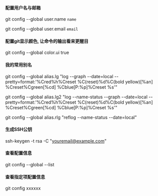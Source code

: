 #### 配置用户名与邮箱
git config --global user.name `name`

git config --global user.email `email`

#### 配置git显示颜色, 让命令的输出看来更醒目
git config --global color.ui true

#### 我的常用别名
git config --global alias.lg "log --graph --date=local --pretty=format:'%Cred%h%Creset %C(reset)%d%C(bold yellow)[%an] %Creset%Cgreen[%cd] %Cblue[P:%p]%Creset %s'"

git config --global alias.lg2 "log --name-status --graph --date=local --pretty=format:'%Cred%h%Creset %C(reset)%d%C(bold yellow)[%an] %Creset%Cgreen[%cd] %Cblue[P:%p]%Creset %s'"

git config --global alias.rlg "reflog --name-status --date=local"


#### 生成SSH公钥
ssh-keygen -t rsa -C "youremail@example.com"


#### 查看配置信息
git config --global --list

#### 查看指定项配置信息
git config xxxxxx
